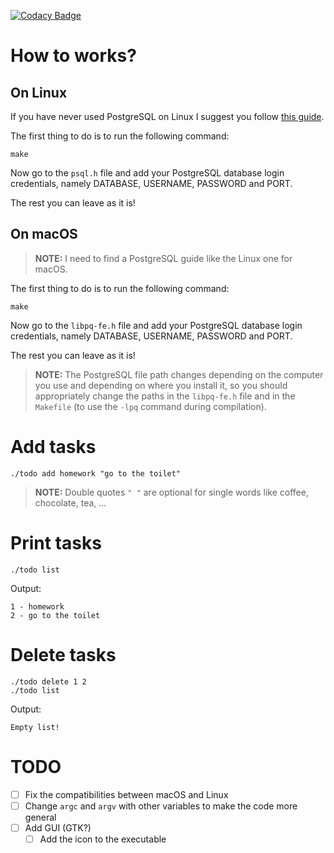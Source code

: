 [![Codacy Badge](https://app.codacy.com/project/badge/Grade/b48b5e6f59c2480ca44b13dc35da8f1e)](https://www.codacy.com/gh/AntonioBerna/todo-app/dashboard?utm_source=github.com&amp;utm_medium=referral&amp;utm_content=AntonioBerna/todo-app&amp;utm_campaign=Badge_Grade)

# How to works?

## On Linux
If you have never used PostgreSQL on Linux I suggest you follow [this guide](https://wiki.archlinux.org/title/PostgreSQL).

The first thing to do is to run the following command:

```
make
```

Now go to the ```psql.h``` file and add your PostgreSQL database login credentials, namely DATABASE, USERNAME, PASSWORD and PORT.

The rest you can leave as it is!

## On macOS

> **NOTE:** I need to find a PostgreSQL guide like the Linux one for macOS.

The first thing to do is to run the following command:

```
make
```

Now go to the ```libpq-fe.h``` file and add your PostgreSQL database login credentials, namely DATABASE, USERNAME, PASSWORD and PORT.

The rest you can leave as it is!

> **NOTE:** The PostgreSQL file path changes depending on the computer you use and depending on where you install it, so you should appropriately change the paths in the ```libpq-fe.h``` file and in the ```Makefile``` (to use the ```-lpq``` command during compilation).

# Add tasks

```
./todo add homework "go to the toilet"
```

> **NOTE:** Double quotes `" "` are optional for single words like coffee, chocolate, tea, ...

# Print tasks

```
./todo list
```

Output:

```
1 - homework
2 - go to the toilet
```

# Delete tasks

```
./todo delete 1 2
./todo list
```

Output:

```
Empty list!
```

# TODO

- [ ] Fix the compatibilities between macOS and Linux
- [ ] Change `argc` and `argv` with other variables to make the code more general
- [ ] Add GUI (GTK?)
  - [ ] Add the icon to the executable
